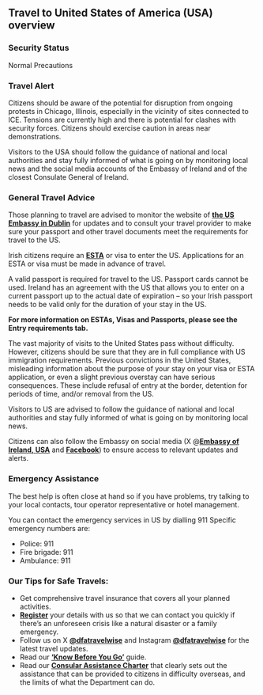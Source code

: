 ## Travel to United States of America (USA) overview

### **Security Status**

Normal Precautions

### **Travel Alert**

Citizens should be aware of the potential for disruption from ongoing protests in Chicago, Illinois, especially in the vicinity of sites connected to ICE. Tensions are currently high and there is potential for clashes with security forces. Citizens should exercise caution in areas near demonstrations.

Visitors to the USA should follow the guidance of national and local authorities and stay fully informed of what is going on by monitoring local news and the social media accounts of the Embassy of Ireland and of the closest Consulate General of Ireland.

### **General Travel Advice**

Those planning to travel are advised to monitor the website of [**the US Embassy in Dublin**](https://ie.usembassy.gov/us-travel-restrictions/) for updates and to consult your travel provider to make sure your passport and other travel documents meet the requirements for travel to the US.

Irish citizens require an [**ESTA**](https://www.cbp.gov/travel/international-visitors/esta) or visa to enter the US. Applications for an ESTA or visa must be made in advance of travel.

A valid passport is required for travel to the US. Passport cards cannot be used. Ireland has an agreement with the US that allows you to enter on a current passport up to the actual date of expiration – so your Irish passport needs to be valid only for the duration of your stay in the US.

**For more information on ESTAs, Visas and Passports, please see the Entry requirements tab.**

The vast majority of visits to the United States pass without difficulty. However, citizens should be sure that they are in full compliance with US immigration requirements. Previous convictions in the United States, misleading information about the purpose of your stay on your visa or ESTA application, or even a slight previous overstay can have serious consequences. These include refusal of entry at the border, detention for periods of time, and/or removal from the US.

Visitors to US are advised to follow the guidance of national and local authorities and stay fully informed of what is going on by monitoring local news.

Citizens can also follow the Embassy on social media (X @[**Embassy of Ireland, USA**](https://x.com/IrelandEmbUSA) and [**Facebook**](https://www.facebook.com/embassyofirelandusa)) to ensure access to relevant updates and alerts.

### **Emergency Assistance**

The best help is often close at hand so if you have problems, try talking to your local contacts, tour operator representative or hotel management.

You can contact the emergency services in US by dialling 911 Specific emergency numbers are:

* Police: 911
* Fire brigade: 911
* Ambulance: 911

### **Our Tips for Safe Travels:**

* Get comprehensive travel insurance that covers all your planned activities.
* [**Register**](https://www.ireland.ie/en/dfa/overseas-travel/citizens-registration/) your details with us so that we can contact you quickly if there’s an unforeseen crisis like a natural disaster or a family emergency.
* Follow us on X [**@dfatravelwise**](https://www.x.com/DFATravelWise) and Instagram [**@dfatravelwise**](https://www.instagram.com/dfatravelwise/) for the latest travel updates.
* Read our [**‘Know Before You Go’**](https://www.ireland.ie/en/dfa/overseas-travel/know-before-you-go/) guide.
* Read our [**Consular Assistance Charter**](https://www.ireland.ie/en/dfa/overseas-travel/assistance-abroad/consular-assistance-charter/) that clearly sets out the assistance that can be provided to citizens in difficulty overseas, and the limits of what the Department can do.